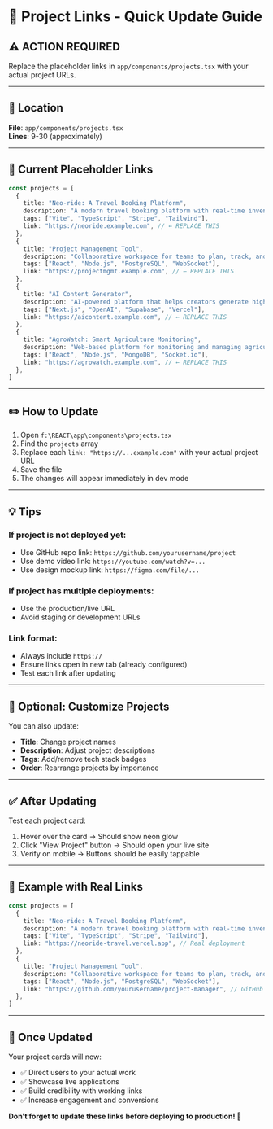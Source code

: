 # 🔗 Project Links - Quick Update Guide

## ⚠️ ACTION REQUIRED

Replace the placeholder links in `app/components/projects.tsx` with your actual project URLs.

---

## 📍 Location
**File**: `app/components/projects.tsx`  
**Lines**: 9-30 (approximately)

---

## 🎯 Current Placeholder Links

```typescript
const projects = [
  {
    title: "Neo-ride: A Travel Booking Platform",
    description: "A modern travel booking platform with real-time inventory management and seamless checkout experience.",
    tags: ["Vite", "TypeScript", "Stripe", "Tailwind"],
    link: "https://neoride.example.com", // ← REPLACE THIS
  },
  {
    title: "Project Management Tool",
    description: "Collaborative workspace for teams to plan, track, and manage projects efficiently.",
    tags: ["React", "Node.js", "PostgreSQL", "WebSocket"],
    link: "https://projectmgmt.example.com", // ← REPLACE THIS
  },
  {
    title: "AI Content Generator",
    description: "AI-powered platform that helps creators generate high-quality content in seconds.",
    tags: ["Next.js", "OpenAI", "Supabase", "Vercel"],
    link: "https://aicontent.example.com", // ← REPLACE THIS
  },
  {
    title: "AgroWatch: Smart Agriculture Monitoring",
    description: "Web-based platform for monitoring and managing agricultural activities using IoT devices.",
    tags: ["React", "Node.js", "MongoDB", "Socket.io"],
    link: "https://agrowatch.example.com", // ← REPLACE THIS
  },
]
```

---

## ✏️ How to Update

1. Open `f:\REACT\app\components\projects.tsx`
2. Find the `projects` array
3. Replace each `link: "https://...example.com"` with your actual project URL
4. Save the file
5. The changes will appear immediately in dev mode

---

## 💡 Tips

### If project is not deployed yet:
- Use GitHub repo link: `https://github.com/yourusername/project`
- Use demo video link: `https://youtube.com/watch?v=...`
- Use design mockup link: `https://figma.com/file/...`

### If project has multiple deployments:
- Use the production/live URL
- Avoid staging or development URLs

### Link format:
- Always include `https://`
- Ensure links open in new tab (already configured)
- Test each link after updating

---

## 🎨 Optional: Customize Projects

You can also update:
- **Title**: Change project names
- **Description**: Adjust project descriptions
- **Tags**: Add/remove tech stack badges
- **Order**: Rearrange projects by importance

---

## ✅ After Updating

Test each project card:
1. Hover over the card → Should show neon glow
2. Click "View Project" button → Should open your live site
3. Verify on mobile → Buttons should be easily tappable

---

## 📝 Example with Real Links

```typescript
const projects = [
  {
    title: "Neo-ride: A Travel Booking Platform",
    description: "A modern travel booking platform with real-time inventory management and seamless checkout experience.",
    tags: ["Vite", "TypeScript", "Stripe", "Tailwind"],
    link: "https://neoride-travel.vercel.app", // Real deployment
  },
  {
    title: "Project Management Tool",
    description: "Collaborative workspace for teams to plan, track, and manage projects efficiently.",
    tags: ["React", "Node.js", "PostgreSQL", "WebSocket"],
    link: "https://github.com/yourusername/project-manager", // GitHub repo
  },
]
```

---

## 🚀 Once Updated

Your project cards will now:
- ✅ Direct users to your actual work
- ✅ Showcase live applications
- ✅ Build credibility with working links
- ✅ Increase engagement and conversions

**Don't forget to update these links before deploying to production! 🎯**
